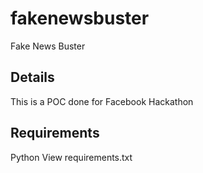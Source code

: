# fakenewsbuster
Fake News Buster

## Details
This is a POC done for Facebook Hackathon

## Requirements
Python
View requirements.txt
